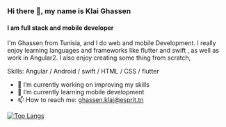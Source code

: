 ### Hi there 👋, my name is Klai Ghassen 
#### I am full stack and mobile developer 
I'm Ghassen from Tunisia, and I do web and mobile Development. I really enjoy learning languages and frameworks like flutter and swift , as well as work in Angular2. I also enjoy creating some thing from scratch,

Skills: Angular / Android / swift / HTML / CSS / flutter 

- 🔭 I’m currently working on improving my skills  
- 🌱 I’m currently learning mobile development 
- 📫 How to reach me: ghassen.klai@esprit.tn 






[![Top Langs](https://github-readme-stats.vercel.app/api/top-langs/?username=KlaiGhassen)](https://github.com/anuraghazra/github-readme-stats)

